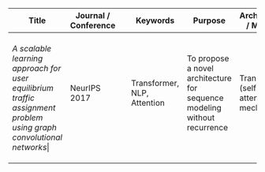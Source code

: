 


| Title                                                                                                                   | Journal / Conference |     | Keywords                    | Purpose                                                                  | Architecture / Method                  | Dataset Used                            | Key Findings                                                   | Key Takeaway                                             | Limitations                             |
| ----------------------------------------------------------------------------------------------------------------------- | -------------------- | --- | --------------------------- | ------------------------------------------------------------------------ | -------------------------------------- | --------------------------------------- | -------------------------------------------------------------- | -------------------------------------------------------- | --------------------------------------- |
| <br>_A scalable learning approach for user equilibrium traffic assignment problem using graph convolutional networks_\| | NeurIPS 2017         |     | Transformer, NLP, Attention | To propose a novel architecture for sequence modeling without recurrence | Transformer (self-attention mechanism) | WMT 2014 English-German, English-French | Outperformed RNNs on translation tasks with less training time | Introduced self-attention, enabling parallel computation | Limited evaluation on non-text datasets |
|                                                                                                                         |                      |     |                             |                                                                          |                                        |                                         |                                                                |                                                          |                                         |
|                                                                                                                         |                      |     |                             |                                                                          |                                        |                                         |                                                                |                                                          |                                         |
|                                                                                                                         |                      |     |                             |                                                                          |                                        |                                         |                                                                |                                                          |                                         |

